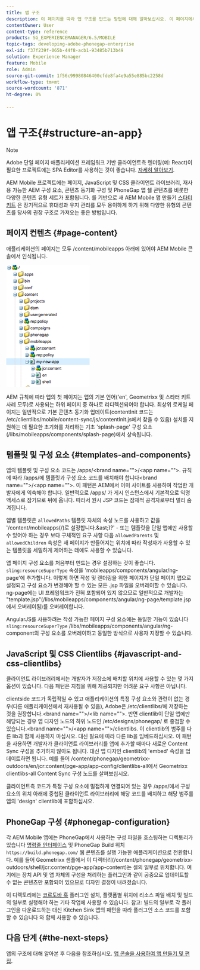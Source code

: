 ```yaml
---
title: 앱 구조
description: 이 페이지를 따라 앱 구조를 만드는 방법에 대해 알아보십시오. 이 페이지에서는 JavaScript 및 CSS Clientlib에 대한 정보와 함께 템플릿 및 구성 요소를 구성하는 방법을 설명합니다.
contentOwner: User
content-type: reference
products: SG_EXPERIENCEMANAGER/6.5/MOBILE
topic-tags: developing-adobe-phonegap-enterprise
exl-id: f37f239f-065b-44f8-acb1-93485b713b49
solution: Experience Manager
feature: Mobile
role: Admin
source-git-commit: 1f56c99980846400cfde8fa4e9a55e885bc2258d
workflow-type: tm+mt
source-wordcount: '871'
ht-degree: 0%

---
```


# 앱 구조{#structure-an-app}

>[!NOTE]
>
>Adobe 단일 페이지 애플리케이션 프레임워크 기반 클라이언트측 렌더링(예: React)이 필요한 프로젝트에는 SPA Editor를 사용하는 것이 좋습니다. [자세히 알아보기](/help/sites-developing/spa-overview.md).

AEM Mobile 프로젝트에는 페이지, JavaScript 및 CSS 클라이언트 라이브러리, 재사용 가능한 AEM 구성 요소, 콘텐츠 동기화 구성 및 PhoneGap 앱 쉘 콘텐츠를 비롯한 다양한 콘텐츠 유형 세트가 포함됩니다. 를 기반으로 새 AEM Mobile 앱 만들기 [스타터 키트](https://github.com/Adobe-Marketing-Cloud-Apps/aem-phonegap-starter-kit) 은 장기적으로 휴대성과 유지 관리를 모두 용이하게 하기 위해 다양한 유형의 콘텐츠를 당사의 권장 구조로 가져오는 좋은 방법입니다.

## 페이지 컨텐츠 {#page-content}

애플리케이션의 페이지는 모두 /content/mobileapps 아래에 있어야 AEM Mobile 콘솔에서 인식됩니다.

![chlimage_1-52](assets/chlimage_1-52.png)

AEM 규칙에 따라 앱의 첫 페이지는 앱의 기본 언어(&#39;en&#39;, Geometrixx 및 스타터 키트 사례 모두)로 사용되는 하위 페이지 중 하나로 리디렉션되어야 합니다. 최상위 로케일 페이지는 일반적으로 기본 콘텐츠 동기화 업데이트(contentInit 코드는 /etc/clientlibs/mobile/content-sync/js/contentInit.js에서 찾을 수 있음) 설치를 지원하는 데 필요한 초기화를 처리하는 기초 &#39;splash-page&#39; 구성 요소(/libs/mobileapps/components/splash-page)에서 상속됩니다.

## 템플릿 및 구성 요소 {#templates-and-components}

앱의 템플릿 및 구성 요소 코드는 /apps/&lt;brand name=&quot;&quot;>/&lt;app name=&quot;&quot;>. 규칙에 따라 /apps/에 템플릿과 구성 요소 코드를 배치해야 합니다&lt;brand name=&quot;&quot;>/&lt;app name=&quot;&quot;>. 이 패턴은 AEM에서 이미 사이트를 사용하여 작업한 개발자에게 익숙해야 합니다. 일반적으로 /apps/ 가 게시 인스턴스에서 기본적으로 익명 액세스로 잠기므로 뒤에 옵니다. 따라서 원시 JSP 코드는 잠재적 공격자로부터 멀리 숨겨집니다.

앱별 템플릿은 `allowedPaths` 템플릿 자체의 속성 노드를 사용하고 값을 &#39;/content/mobileapps(/)로 설정합니다.&amp;ast;)?&#39; - 또는 템플릿을 단일 앱에만 사용할 수 있어야 하는 경우 보다 구체적인 요구 사항 다음 `allowedParents` 및 `allowedChildren` 속성은 새 페이지가 만들어지는 위치에 따라 작성자가 사용할 수 있는 템플릿을 세밀하게 제어하는 데에도 사용할 수 있습니다.

앱 페이지 구성 요소를 처음부터 만드는 경우 설정하는 것이 좋습니다. `sling:resourceSuperType` 속성을 &#39;mobileapps/components/angular/ng-page&#39;에 추가합니다. 이렇게 하면 작성 및 렌더링을 위한 페이지가 단일 페이지 앱으로 설정되고 구성 요소가 변경해야 할 수 있는 모든 .jsp 파일을 오버레이할 수 있습니다. ng-page에는 UI 프레임워크가 전혀 포함되어 있지 않으므로 일반적으로 개발자는 &quot;template.jsp&quot;(/libs/mobileapps/components/angular/ng-page/template.jsp에서 오버레이됨)를 오버레이합니다.

AngularJS를 사용하려는 작성 가능한 페이지 구성 요소에는 동일한 기능이 있습니다 `sling:resourceSuperType` /libs/mobileapps/components/angular/ng-component의 구성 요소를 오버레이하고 동일한 방식으로 사용자 지정할 수 있습니다.

## JavaScript 및 CSS Clientlibs {#javascript-and-css-clientlibs}

클라이언트 라이브러리에서는 개발자가 저장소에 배치할 위치에 사용할 수 있는 몇 가지 옵션이 있습니다. 다음 패턴은 지침을 위해 제공되지만 어려운 요구 사항은 아닙니다.

clientside 코드가 독립적일 수 있고 애플리케이션의 특정 구성 요소와 관련이 없는 경우(다른 애플리케이션에서 재사용될 수 있음), Adobe은 /etc/clientlibs/에 저장하는 것을 권장합니다.&lt;brand name=&quot;&quot;>/&lt;lib name=&quot;&quot;>. 반면 clientlib이 단일 앱에만 해당되는 경우 앱 디자인 노드의 하위 노드인 /etc/designs/phonegap/ 로 중첩할 수 있습니다.&lt;brand name=&quot;&quot;>/&lt;app name=&quot;&quot;>/clientlibs. 이 clientlib의 범주를 다른 lib과 함께 사용하지 마십시오. 대신 필요에 따라 다른 lib을 임베드하십시오. 이 패턴을 사용하면 개발자가 클라이언트 라이브러리를 앱에 추가할 때마다 새로운 Content Sync 구성을 추가하지 않아도 됩니다. 대신 앱 디자인 clientlib의 &#39;embed&#39; 속성을 업데이트하면 됩니다. 예를 들어 /content/phonegap/geometrixx-outdoors/en/jcr:content/pge-app/app-config/clientlibs-all에서 Geometrixx clientlibs-all Content Sync 구성 노드를 살펴보십시오.

클라이언트측 코드가 특정 구성 요소에 밀접하게 연결되어 있는 경우 /apps/에서 구성 요소의 위치 아래에 중첩된 클라이언트 라이브러리에 해당 코드를 배치하고 해당 범주를 앱의 &#39;design&#39; clientlib에 포함하십시오.

## PhoneGap 구성 {#phonegap-configuration}

각 AEM Mobile 앱에는 PhoneGap에서 사용하는 구성 파일을 호스팅하는 디렉토리가 있습니다 [명령줄 인터페이스](https://github.com/phonegap/phonegap-cli) 및 PhoneGap Build 위치 `https://build.phonegap.com/` 웹 콘텐츠를 실행 가능한 애플리케이션으로 전환합니다. 예를 들어 Geometrixx 샘플에서 이 디렉터리(/content/phonegap/geometrixx-outdoors/shell/jcr:content/pge-app/app-content)는 셸의 일부로 위치합니다. 여기에는 장치 API 및 앱 자체의 구성을 처리하는 플러그인과 같이 공중으로 업데이트할 수 없는 콘텐츠만 포함되어 있으므로 디자인 결정이 내려졌습니다.

이 디렉토리에는 [코르도바 훅](https://cordova.apache.org/docs/en/dev/guide/appdev/hooks/index.html#Hooks%20Guide) 플러그인 설치, 플랫폼별 위치에 리소스 파일 배치 및 빌드의 일부로 실행해야 하는 기타 작업에 사용할 수 있습니다. 참고: 빌드의 일부로 각 플러그인을 다운로드하는 대신 Kitchen Sink 앱의 패턴을 따라 플러그인 소스 코드를 포함할 수 있습니다<!-- THIS URL IS 404 (https://github.com/blefebvre/aem-phonegap-kitchen-sink/tree/master/content/src/main/content/jcr_root/content/phonegap/kitchen-sink/shell/_jcr_content/pge-app/app-content/phonegap/plugins) --> 와 함께 사용할 수 있습니다.

## 다음 단계 {#the-next-steps}

앱의 구조에 대해 알아본 후 다음을 참조하십시오. [앱 콘솔을 사용하여 앱 만들기 및 편집](/help/mobile/phonegap-apps-console.md).
